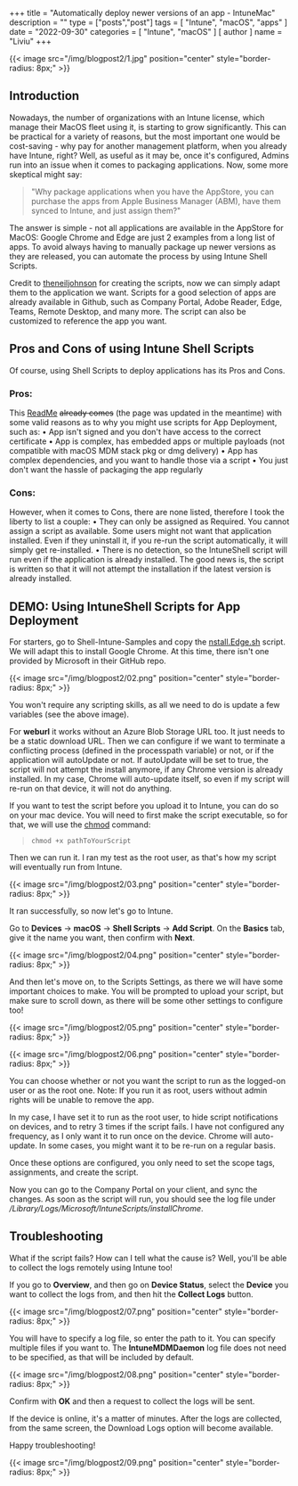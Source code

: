 +++
title = "Automatically deploy newer versions of an app - IntuneMac"
description = ""
type = ["posts","post"]
tags = [
    "Intune",
    "macOS",
    "apps"
]
date = "2022-09-30"
categories = [
    "Intune",
    "macOS"
]
[ author ]
  name = "Liviu"
+++

{{< image src="/img/blogpost2/1.jpg" position="center" style="border-radius: 8px;" >}}

## Introduction

Nowadays, the number of organizations with an Intune license, which manage their MacOS fleet using it, is starting to grow significantly. This can be practical for a variety of reasons, but the most important one would be cost-saving - why pay for another management platform, when you already have Intune, right?
Well, as useful as it may be, once it's configured, Admins run into an issue when it comes to packaging applications.
Now, some more skeptical might say:

> "Why package applications when you have the AppStore, you can purchase the apps from Apple Business Manager (ABM), have them synced to Intune, and just assign them?"

The answer is simple - not all applications are available in the AppStore for MacOS: Google Chrome and Edge are just 2 examples from a long list of apps.
To avoid always having to manually package up newer versions as they are released, you can automate the process by using Intune Shell Scripts.

Credit to [theneiljohnson](https://github.com/theneiljohnson) for creating the scripts, now we can simply adapt them to the application we want.
Scripts for a good selection of apps are already available in Github, such as Company Portal, Adobe Reader, Edge, Teams, Remote Desktop, and many more. The script can also be customized to reference the app you want.

## Pros and Cons of using Intune Shell Scripts
Of course, using Shell Scripts to deploy applications has its Pros and Cons.

### Pros:
This [ReadMe](https://github.com/microsoft/shell-intune-samples/tree/master/macOS/Apps) ~~already comes~~ (the page was updated in the meantime) with some valid reasons as to why you might use scripts for App Deployment, such as:
• App isn't signed and you don't have access to the correct certificate
• App is complex, has embedded apps or multiple payloads (not compatible with macOS MDM stack pkg or dmg delivery)
• App has complex dependencies, and you want to handle those via a script
• You just don't want the hassle of packaging the app regularly

### Cons:
However, when it comes to Cons, there are none listed, therefore I took the liberty to list a couple:
• They can only be assigned as Required. You cannot assign a script as available. Some users might not want that application installed.
Even if they uninstall it, if you re-run the script automatically, it will simply get re-installed.
• There is no detection, so the IntuneShell script will run even if the application is already installed.
The good news is, the script is written so that it will not attempt the installation if the latest version is already installed.

## DEMO: Using IntuneShell Scripts for App Deployment

For starters, go to Shell-Intune-Samples and copy the [nstall.Edge.sh](https://github.com/microsoft/shell-intune-samples/tree/master/macOS/Apps/Edge) script. We will adapt this to install Google Chrome.
At this time, there isn't one provided by Microsoft in their GitHub repo.

{{< image src="/img/blogpost2/02.png" position="center" style="border-radius: 8px;" >}}

You won't require any scripting skills, as all we need to do is update a few variables (see the above image).

For **weburl** it works without an Azure Blob Storage URL too. It just needs to be a static download URL.
Then we can configure if we want to terminate a conflicting process (defined in the processpath variable) or not, or if the application will autoUpdate or not. If autoUpdate will be set to true, the script will not attempt the install anymore, if any Chrome version is already installed.
In my case, Chrome will auto-update itself, so even if my script will re-run on that device, it will not do anything.

If you want to test the script before you upload it to Intune, you can do so on your mac device.
You will need to first make the script executable, so for that, we will use the [chmod](https://www.computerhope.com/unix/uchmod.htm) command:

> ```chmod +x pathToYourScript```

Then we can run it. I ran my test as the root user, as that's how my script will eventually run from Intune.

{{< image src="/img/blogpost2/03.png" position="center" style="border-radius: 8px;" >}}

It ran successfully, so now let's go to Intune.

Go to **Devices** -> **macOS** -> **Shell Scripts** -> **Add Script**.
On the **Basics** tab, give it the name you want, then confirm with **Next**.

{{< image src="/img/blogpost2/04.png" position="center" style="border-radius: 8px;" >}}

And then let's move on, to the Scripts Settings, as there we will have some important choices to make.
You will be prompted to upload your script, but make sure to scroll down, as there will be some other settings to configure too!

{{< image src="/img/blogpost2/05.png" position="center" style="border-radius: 8px;" >}}

{{< image src="/img/blogpost2/06.png" position="center" style="border-radius: 8px;" >}}

You can choose whether or not you want the script to run as the logged-on user or as the root one.
Note: If you run it as root, users without admin rights will be unable to remove the app.

In my case, I have set it to run as the root user, to hide script notifications on devices, and to retry 3 times if the script fails.
I have not configured any frequency, as I only want it to run once on the device. Chrome will auto-update. In some cases, you might want it to be re-run on a regular basis.

Once these options are configured, you only need to set the scope tags, assignments, and create the script.

Now you can go to the Company Portal on your client, and sync the changes. As soon as the script will run, you should see the log file under */Library/Logs/Microsoft/IntuneScripts/installChrome*.

## Troubleshooting

What if the script fails? How can I tell what the cause is? Well, you'll be able to collect the logs remotely using Intune too!

If you go to **Overview**, and then go on **Device Status**, select the **Device** you want to collect the logs from, and then hit the **Collect Logs** button.

{{< image src="/img/blogpost2/07.png" position="center" style="border-radius: 8px;" >}}

You will have to specify a log file, so enter the path to it. You can specify multiple files if you want to.
The **IntuneMDMDaemon** log file does not need to be specified, as that will be included by default.

{{< image src="/img/blogpost2/08.png" position="center" style="border-radius: 8px;" >}}

Confirm with **OK** and then a request to collect the logs will be sent. 

If the device is online, it's a matter of minutes. After the logs are collected, from the same screen, the Download Logs option will become available.

Happy troubleshooting!

{{< image src="/img/blogpost2/09.png" position="center" style="border-radius: 8px;" >}}